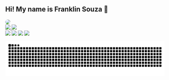 ## Hi! My name is Franklin Souza 👋

 <img align="center" height="250" style="border-radius:50px;" src="https://media.giphy.com/media/zruQbn0E0eva8/giphy.gif">

<div align="height">
  <a href="https://github.com/ffraanks">
  <img height="180em" src="https://github-readme-stats.vercel.app/api?username=ffraanks&show_icons=true&theme=gruvbox&include_all_commits=true&count_private=true"/>
  <img height="180em" src="https://github-readme-stats.vercel.app/api/top-langs/?username=ffraanks&layout=compact&langs_count=7&theme=gruvbox"/>
</div>
 <div>
  <a href = "https://t.me/FranklinTech"><img src="https://img.shields.io/badge/Telegram-2CA5E0?style=for-the-badge&logo=telegram&logoColor=white" target="_blank"></a>
<!--   <a href="https://www.instagram.com/_f.oliveira98/" target="_blank"><img src="https://img.shields.io/badge/-Instagram-%23E4405F?style=for-the-badge&logo=instagram&logoColor=white" target="_blank"></a> -->
<!--  <a href="https://discord.com/channels/916726328697430046/916726896430055504" target="_blank"><img src="https://img.shields.io/badge/Discord-7289DA?style=for-the-badge&logo=discord&logoColor=white" target="_blank"></a>  -->
  <a href = "mailto:franklinpb98@gmail.com"><img src="https://img.shields.io/badge/-Gmail-%23333?style=for-the-badge&logo=gmail&logoColor=white" target="_blank"></a>
   <a href = "https://www.reddit.com/user/FranklinTech"><img src="https://img.shields.io/badge/Reddit-FF4500?style=for-the-badge&logo=reddit&logoColor=white" target="_blank"></a>
   <a href = "https://wiki.archlinux.org/title/User:FranklinTech"><img src="https://img.shields.io/badge/Arch_Linux-1793D1?style=for-the-badge&logo=arch-linux&logoColor=white" target="_blank"></a>
  
![Snake animation](https://github.com/ffraanks/ffraanks/blob/output/github-contribution-grid-snake.svg)
</div>
  
